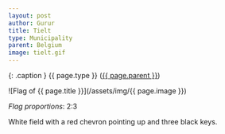 ```yaml
---
layout: post
author: Gurur
title: Tielt
type: Municipality
parent: Belgium
image: tielt.gif
---
```

{: .caption }
{{ page.type }} ([{{ page.parent }}](/2019/03/14/belgium.html))

![Flag of {{ page.title }}](/assets/img/{{ page.image }})

*Flag proportions*: 2:3

White field with a red chevron pointing up and three black keys.